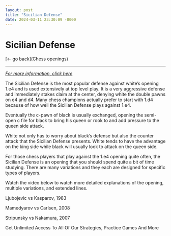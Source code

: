 ```yaml
---
layout: post
title: "Sicilian Defense"
date: 2024-03-11 23:30:09 -0000
---
```

Sicilian Defense
==============

[<- go back](Chess openings)
***
*[For more information, click here](https://www.thechesswebsite.com/sicilian-defense/)*



The Sicilian Defense is the most popular defense against white’s opening 1.e4 and is used extensively at top level play. It is a very aggressive defense and immediately stakes claim at the center, denying white the double pawns on e4 and d4. Many chess champions actually prefer to start with 1.d4 because of how well the Sicilian Defense plays against 1.e4.

Eventually the c-pawn of black is usually exchanged, opening the semi-open c file for black to bring his queen or rook to and add pressure to the queen side attack.

White not only has to worry about black’s defense but also the counter attack that the Sicilian Defense presents. White tends to have the advantage on the king side while black will usually look to attack on the queen side.

For those chess players that play against the 1.e4 opening quite often, the Sicilian Defense is an opening that you should spend quite a bit of time studying. There are many variations and they each are designed for specific types of players.

Watch the video below to watch more detailed explanations of the opening, multiple variations, and extended lines.

 






Ljubojevic vs Kasparov, 1983

Mamedyarov vs Carlsen, 2008

Stripunsky vs Nakamura, 2007

Get Unlimited Access To All Of Our Strategies, Practice Games And More

